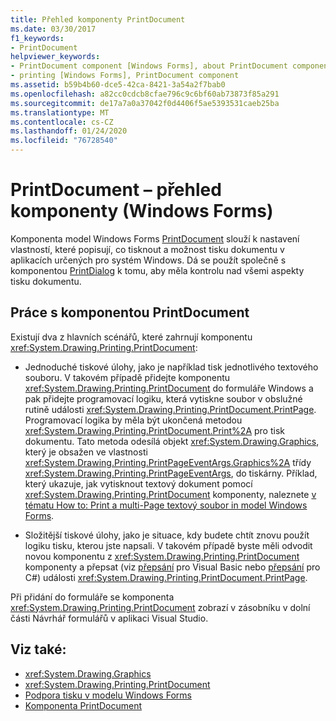 ```yaml
---
title: Přehled komponenty PrintDocument
ms.date: 03/30/2017
f1_keywords:
- PrintDocument
helpviewer_keywords:
- PrintDocument component [Windows Forms], about PrintDocument component
- printing [Windows Forms], PrintDocument component
ms.assetid: b59b4b60-dce5-42ca-8421-3a54a2f7bab0
ms.openlocfilehash: a82cc0cdcb8cfae796c9c6bf60ab73873f85a291
ms.sourcegitcommit: de17a7a0a37042f0d4406f5ae5393531caeb25ba
ms.translationtype: MT
ms.contentlocale: cs-CZ
ms.lasthandoff: 01/24/2020
ms.locfileid: "76728540"
---
```

# <a name="printdocument-component-overview-windows-forms"></a>PrintDocument – přehled komponenty (Windows Forms)

Komponenta model Windows Forms [PrintDocument](printdocument-component-windows-forms.md) slouží k nastavení vlastností, které popisují, co tisknout a možnost tisku dokumentu v aplikacích určených pro systém Windows. Dá se použít společně s komponentou [PrintDialog](printdialog-component-windows-forms.md) k tomu, aby měla kontrolu nad všemi aspekty tisku dokumentu.

## <a name="working-with-the-printdocument-component"></a>Práce s komponentou PrintDocument

Existují dva z hlavních scénářů, které zahrnují komponentu <xref:System.Drawing.Printing.PrintDocument>:

- Jednoduché tiskové úlohy, jako je například tisk jednotlivého textového souboru. V takovém případě přidejte komponentu <xref:System.Drawing.Printing.PrintDocument> do formuláře Windows a pak přidejte programovací logiku, která vytiskne soubor v obslužné rutině události <xref:System.Drawing.Printing.PrintDocument.PrintPage>. Programovací logika by měla být ukončená metodou <xref:System.Drawing.Printing.PrintDocument.Print%2A> pro tisk dokumentu. Tato metoda odesílá objekt <xref:System.Drawing.Graphics>, který je obsažen ve vlastnosti <xref:System.Drawing.Printing.PrintPageEventArgs.Graphics%2A> třídy <xref:System.Drawing.Printing.PrintPageEventArgs>, do tiskárny. Příklad, který ukazuje, jak vytisknout textový dokument pomocí <xref:System.Drawing.Printing.PrintDocument> komponenty, naleznete [v tématu How to: Print a multi-Page textový soubor in model Windows Forms](../advanced/how-to-print-a-multi-page-text-file-in-windows-forms.md).

- Složitější tiskové úlohy, jako je situace, kdy budete chtít znovu použít logiku tisku, kterou jste napsali. V takovém případě byste měli odvodit novou komponentu z <xref:System.Drawing.Printing.PrintDocument> komponenty a přepsat (viz [přepsání](../../../visual-basic/language-reference/modifiers/overrides.md) pro Visual Basic nebo [přepsání](../../../csharp/language-reference/keywords/override.md) pro C#) události <xref:System.Drawing.Printing.PrintDocument.PrintPage>.

Při přidání do formuláře se komponenta <xref:System.Drawing.Printing.PrintDocument> zobrazí v zásobníku v dolní části Návrhář formulářů v aplikaci Visual Studio.

## <a name="see-also"></a>Viz také:

- <xref:System.Drawing.Graphics>
- <xref:System.Drawing.Printing.PrintDocument>
- [Podpora tisku v modelu Windows Forms](../advanced/windows-forms-print-support.md)
- [Komponenta PrintDocument](printdocument-component-windows-forms.md)
